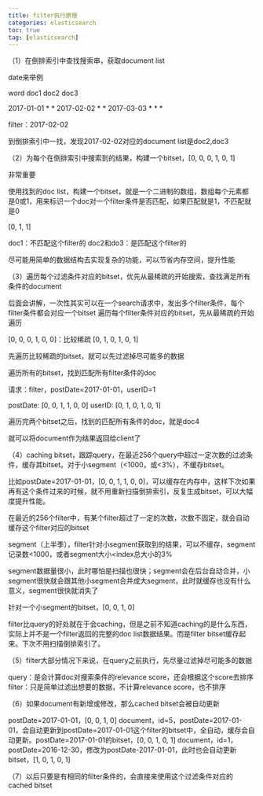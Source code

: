 ```yaml
---
title: filter执行原理
categories: elasticsearch   
toc: true  
tag: [elasticsearch]
---
```





（1）在倒排索引中查找搜索串，获取document list

date来举例

word		doc1		doc2		doc3

2017-01-01	*		*
2017-02-02			*		*
2017-03-03	*		*		*

filter：2017-02-02

到倒排索引中一找，发现2017-02-02对应的document list是doc2,doc3

（2）为每个在倒排索引中搜索到的结果，构建一个bitset，[0, 0, 0, 1, 0, 1]

非常重要

使用找到的doc list，构建一个bitset，就是一个二进制的数组，数组每个元素都是0或1，用来标识一个doc对一个filter条件是否匹配，如果匹配就是1，不匹配就是0

[0, 1, 1]

doc1：不匹配这个filter的
doc2和do3：是匹配这个filter的

尽可能用简单的数据结构去实现复杂的功能，可以节省内存空间，提升性能

（3）遍历每个过滤条件对应的bitset，优先从最稀疏的开始搜索，查找满足所有条件的document

后面会讲解，一次性其实可以在一个search请求中，发出多个filter条件，每个filter条件都会对应一个bitset
遍历每个filter条件对应的bitset，先从最稀疏的开始遍历

[0, 0, 0, 1, 0, 0]：比较稀疏
[0, 1, 0, 1, 0, 1]

先遍历比较稀疏的bitset，就可以先过滤掉尽可能多的数据

遍历所有的bitset，找到匹配所有filter条件的doc

请求：filter，postDate=2017-01-01，userID=1

postDate: [0, 0, 1, 1, 0, 0]
userID:   [0, 1, 0, 1, 0, 1]

遍历完两个bitset之后，找到的匹配所有条件的doc，就是doc4

就可以将document作为结果返回给client了

（4）caching bitset，跟踪query，在最近256个query中超过一定次数的过滤条件，缓存其bitset。对于小segment（<1000，或<3%），不缓存bitset。

比如postDate=2017-01-01，[0, 0, 1, 1, 0, 0]，可以缓存在内存中，这样下次如果再有这个条件过来的时候，就不用重新扫描倒排索引，反复生成bitset，可以大幅度提升性能。

在最近的256个filter中，有某个filter超过了一定的次数，次数不固定，就会自动缓存这个filter对应的bitset

segment（上半季），filter针对小segment获取到的结果，可以不缓存，segment记录数<1000，或者segment大小<index总大小的3%

segment数据量很小，此时哪怕是扫描也很快；segment会在后台自动合并，小segment很快就会跟其他小segment合并成大segment，此时就缓存也没有什么意义，segment很快就消失了

针对一个小segment的bitset，[0, 0, 1, 0]

filter比query的好处就在于会caching，但是之前不知道caching的是什么东西，实际上并不是一个filter返回的完整的doc list数据结果。而是filter bitset缓存起来。下次不用扫描倒排索引了。

（5）filter大部分情况下来说，在query之前执行，先尽量过滤掉尽可能多的数据

query：是会计算doc对搜索条件的relevance score，还会根据这个score去排序
filter：只是简单过滤出想要的数据，不计算relevance score，也不排序

（6）如果document有新增或修改，那么cached bitset会被自动更新

postDate=2017-01-01，[0, 0, 1, 0]
document，id=5，postDate=2017-01-01，会自动更新到postDate=2017-01-01这个filter的bitset中，全自动，缓存会自动更新。postDate=2017-01-01的bitset，[0, 0, 1, 0, 1]
document，id=1，postDate=2016-12-30，修改为postDate-2017-01-01，此时也会自动更新bitset，[1, 0, 1, 0, 1]

（7）以后只要是有相同的filter条件的，会直接来使用这个过滤条件对应的cached bitset




